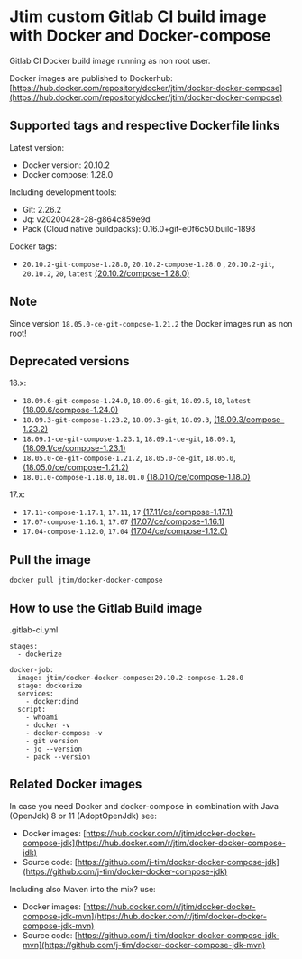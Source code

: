 # Jtim custom Gitlab CI build image with Docker and Docker-compose

Gitlab CI Docker build image running as non root user.

Docker images are published to Dockerhub: [https://hub.docker.com/repository/docker/jtim/docker-docker-compose](https://hub.docker.com/repository/docker/jtim/docker-docker-compose)

## Supported tags and respective Dockerfile links

Latest version:
* Docker version: 20.10.2 
* Docker compose: 1.28.0

Including development tools:

* Git: 2.26.2
* Jq: v20200428-28-g864c859e9d
* Pack (Cloud native buildpacks): 0.16.0+git-e0f6c50.build-1898

Docker tags:

* `20.10.2-git-compose-1.28.0`, `20.10.2-compose-1.28.0` , `20.10.2-git`, `20.10.2`, `20`, `latest` [(20.10.2/compose-1.28.0)](https://github.com/j-tim/docker-docker-compose/blob/master/20.x/20.10.2/compose-1.28.0/Dockerfile)

## Note

Since version `18.05.0-ce-git-compose-1.21.2` the Docker images run as non root!

## Deprecated versions 

18.x: 

* `18.09.6-git-compose-1.24.0`, `18.09.6-git`, `18.09.6`, `18`, `latest` [(18.09.6/compose-1.24.0)](https://github.com/j-tim/docker-docker-compose/blob/master/18.x/18.09.6/compose-1.24.0/Dockerfile)
* `18.09.3-git-compose-1.23.2`, `18.09.3-git`, `18.09.3`, [(18.09.3/compose-1.23.2)](https://github.com/j-tim/docker-docker-compose/blob/master/18.x/18.09.3/compose-1.23.2/Dockerfile)
* `18.09.1-ce-git-compose-1.23.1`, `18.09.1-ce-git`, `18.09.1`, [(18.09.1/ce/compose-1.23.1)](https://github.com/j-tim/docker-docker-compose/blob/master/18.x/18.09.1/ce/compose-1.23.1/Dockerfile)
* `18.05.0-ce-git-compose-1.21.2`, `18.05.0-ce-git`, `18.05.0`, [(18.05.0/ce/compose-1.21.2)](https://github.com/j-tim/docker-docker-compose/blob/master/18.x/18.05.0/ce/compose-1.21.2/Dockerfile)
* `18.01.0-compose-1.18.0`, `18.01.0` [(18.01.0/ce/compose-1.18.0)](https://github.com/j-tim/docker-docker-compose/blob/master/18.x/18.01.0/ce/compose-1.18.0/Dockerfile)

17.x:  

* `17.11-compose-1.17.1`, `17.11`, `17` [(17.11/ce/compose-1.17.1)](https://github.com/j-tim/docker-docker-compose/blob/master/17.x/17.11/ce/compose-1.17.1/Dockerfile)  
* `17.07-compose-1.16.1`, `17.07` [(17.07/ce/compose-1.16.1)](https://github.com/j-tim/docker-docker-compose/blob/master/17.x/17.07/ce/compose-1.16.1/Dockerfile)  
* `17.04-compose-1.12.0`, `17.04` [(17.04/ce/compose-1.12.0)](https://github.com/j-tim/docker-docker-compose/tree/master/17.x/17.04/ce/compose-1.12.0/Dockerfile)

## Pull the image 

```shell
docker pull jtim/docker-docker-compose
```

## How to use the Gitlab Build image

.gitlab-ci.yml

```
stages:
  - dockerize

docker-job:
  image: jtim/docker-docker-compose:20.10.2-compose-1.28.0
  stage: dockerize
  services:
    - docker:dind
  script:
    - whoami
    - docker -v
    - docker-compose -v
    - git version
    - jq --version
    - pack --version
```

## Related Docker images

In case you need Docker and docker-compose in combination with Java (OpenJdk) 8 or 11 (AdoptOpenJdk) see: 

* Docker images: [https://hub.docker.com/r/jtim/docker-docker-compose-jdk](https://hub.docker.com/r/jtim/docker-docker-compose-jdk)
* Source code: [https://github.com/j-tim/docker-docker-compose-jdk](https://github.com/j-tim/docker-docker-compose-jdk)

Including also Maven into the mix? use:

* Docker images: [https://hub.docker.com/r/jtim/docker-docker-compose-jdk-mvn](https://hub.docker.com/r/jtim/docker-docker-compose-jdk-mvn)
* Source code: [https://github.com/j-tim/docker-docker-compose-jdk-mvn](https://github.com/j-tim/docker-docker-compose-jdk-mvn)

